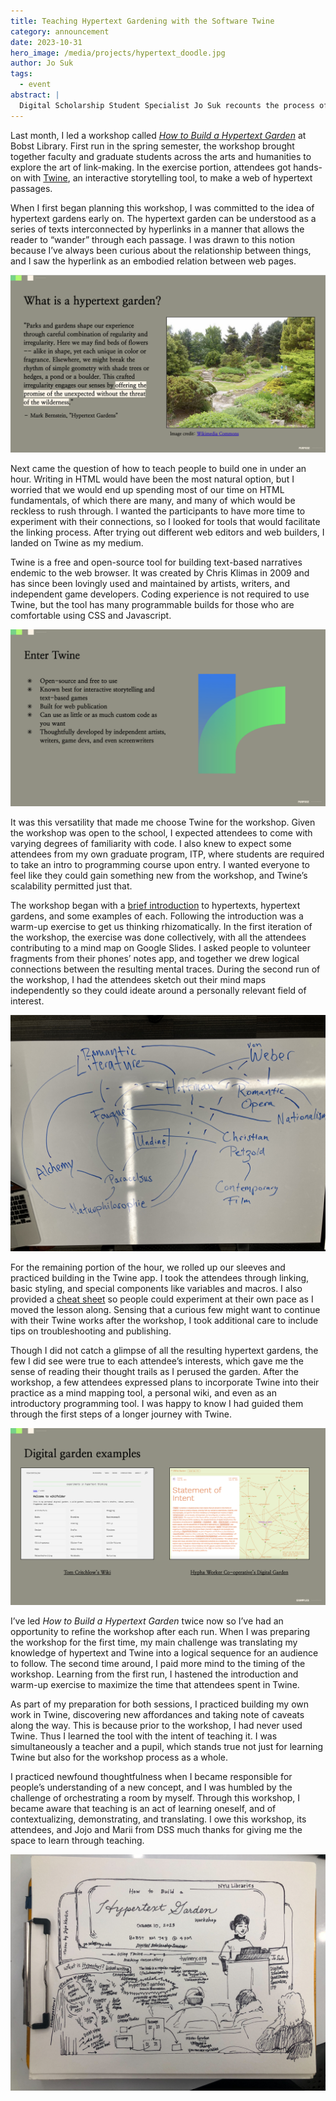 ```yaml
---
title: Teaching Hypertext Gardening with the Software Twine
category: announcement
date: 2023-10-31
hero_image: /media/projects/hypertext_doodle.jpg
author: Jo Suk
tags:
  - event
abstract: |
  Digital Scholarship Student Specialist Jo Suk recounts the process of creating the <i>How to Build a Hypertext Garden</i> Workshop.
---
```


Last month, I led a workshop called [*How to Build a Hypertext Garden*](https://nyu.libcal.com/event/11055767) at Bobst Library. First run in the spring semester, the workshop brought together faculty and graduate students across the arts and humanities to explore the art of link-making. In the exercise portion, attendees got hands-on with [Twine](https://twinery.org/), an interactive storytelling tool, to make a web of hypertext passages.

When I first began planning this workshop, I was committed to the idea of hypertext gardens early on. The hypertext garden can be understood as a series of texts interconnected by hyperlinks in a manner that allows the reader to “wander” through each passage. I was drawn to this notion because I’ve always been curious about the relationship between things, and I saw the hyperlink as an embodied relation between web pages.

![Slide from workshop](/media/news/hypertext_grab_2.png)

Next came the question of how to teach people to build one in under an hour. Writing in HTML would have been the most natural option, but I worried that we would end up spending most of our time on HTML fundamentals, of which there are many, and many of which would be reckless to rush through. I wanted the participants to have more time to experiment with their connections, so I looked for tools that would facilitate the linking process. After trying out different web editors and web builders, I landed on Twine as my medium.

Twine is a free and open-source tool for building text-based narratives endemic to the web browser. It was created by Chris Klimas in 2009 and has since been lovingly used and maintained by artists, writers, and independent game developers. Coding experience is not required to use Twine, but the tool has many programmable builds for those who are comfortable using CSS and Javascript.

![Slide from workshop](/media/news/hypertext_grab_4.png)

It was this versatility that made me choose Twine for the workshop. Given the workshop was open to the school, I expected attendees to come with varying degrees of familiarity with code. I also knew to expect some attendees from my own graduate program, ITP, where students are required to take an intro to programming course upon entry. I wanted everyone to feel like they could gain something new from the workshop, and Twine’s scalability permitted just that.

The workshop began with a [brief introduction](https://docs.google.com/presentation/d/11QXpX0Gyg-QtFTq0jAaX9y-Qs-T3Ncm_oqnjK6pvrlk/edit?usp=sharing) to hypertexts, hypertext gardens, and some examples of each. Following the introduction was a warm-up exercise to get us thinking rhizomatically. In the first iteration of the workshop, the exercise was done collectively, with all the attendees contributing to a mind map on Google Slides. I asked people to volunteer fragments from their phones’ notes app, and together we drew logical connections between the resulting mental traces. During the second run of the workshop, I had the attendees sketch out their mind maps independently so they could ideate around a personally relevant field of interest.

<img src="/media/projects/mindmap_example.jpg" alt="Mind map about the mythological creature Undine, drawn on marker board"/>

For the remaining portion of the hour, we rolled up our sleeves and practiced building in the Twine app. I took the attendees through linking, basic styling, and special components like variables and macros. I also provided a [cheat sheet](https://docs.google.com/document/d/16cG0mCXhuOFYhmN8bNURDInhYtou03x15962QiVdLzs/edit?usp=sharing) so people could experiment at their own pace as I moved the lesson along. Sensing that a curious few might want to continue with their Twine works after the workshop, I took additional care to include tips on troubleshooting and publishing.

Though I did not catch a glimpse of all the resulting hypertext gardens, the few I did see were true to each attendee’s interests, which gave me the sense of reading their thought trails as I perused the garden. After the workshop, a few attendees expressed plans to incorporate Twine into their practice as a mind mapping tool, a personal wiki, and even as an introductory programming tool. I was happy to know I had guided them through the first steps of a longer journey with Twine.

![Slide from workshop](/media/news/hypertext_grab_3.png)

I’ve led *How to Build a Hypertext Garden* twice now so I’ve had an opportunity to refine the workshop after each run. When I was preparing the workshop for the first time, my main challenge was translating my knowledge of hypertext and Twine into a logical sequence for an audience to follow. The second time around, I paid more mind to the timing of the workshop. Learning from the first run, I hastened the introduction and warm-up exercise to maximize the time that attendees spent in Twine.

As part of my preparation for both sessions, I practiced building my own work in Twine, discovering new affordances and taking note of caveats along the way. This is because prior to the workshop, I had never used Twine. Thus I learned the tool with the intent of teaching it. I was simultaneously a teacher and a pupil, which stands true not just for learning Twine but also for the workshop process as a whole.

I practiced newfound thoughtfulness when I became responsible for people’s understanding of a new concept, and I was humbled by the challenge of orchestrating a room by myself. Through this workshop, I became aware that teaching is an act of learning oneself, and of contextualizing, demonstrating, and translating. I owe this workshop, its attendees, and Jojo and Marii from DSS much thanks for giving me the space to learn through teaching.

![Doodle of the workshop by Jojo Karlin](/media/projects/hypertext_doodle.jpg)
